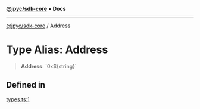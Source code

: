 [**@jpyc/sdk-core**](../README.md) • **Docs**

---

[@jpyc/sdk-core](../globals.md) / Address

# Type Alias: Address

> **Address**: \`0x$\{string\}\`

## Defined in

[types.ts:1](https://github.com/jcam1/sdks/blob/30a458097273f9153f1e5c47ec2aa6b486eaf784/packages/core/src/types.ts#L1)
